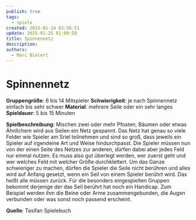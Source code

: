 ```yaml
---
publish: true
tags:
  - spiele
created: 2025-01-24 03:50:51
update: 2025-01-25 01:09:58
title: Spinnennetz
description: 
authors:
  - Marc Bielert
---
```


# Spinnennetz

**Gruppengröße**: 6 bis 14 Mitspieler
**Schwierigkeit**: je nach Spinnennetz einfach bis sehr schwer
**Material**: mehrere Seile oder ein sehr langes
**Spieldauer**: 5 bis 15 Minuten

**Spielbeschreibung**:
Mischen zwei oder mehr Pfosten, Bäumen oder etwas Ähnlichem wird aus Seilen ein Netz gespannt. Das Netz hat genau so viele Felder wie Spieler am Sriel teilnehmen und sind so groß, dass jeweils ein Spieler auf irgendeine Art und Weise hindurchpasst. Die Spieler müssen nun von der einen Seite des Netzes zur anderen, dürfen dabei aber jedes Feld nur einmal nutzen. Es muss also gut überlegt werden, wer zuerst geht und wer welches Feld mit welcher Größe durchklettert. Um das Ganze schwieriger zu machen, dürfen die Spieler die Seile nicht berühren und alles wird auf Anfang gesetzt, wenn ein Seil von einem Spieler berührt wird. Das heißt alle müssen zurück. Für die besonders eingespielten Gruppen bekommt derjenige der das Seil berührt hat noch ein Handicap. Zum Beispiel werden ihm die Beine oder Arme zusammengebunden, die Augen verbunden oder was sonst noch passend erscheint.

**Quelle**:
Tasifan Spielebuch